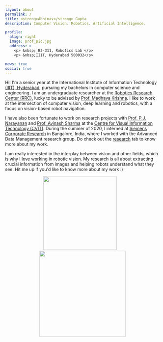 ```yaml
---
layout: about
permalink: /
title: <strong>Abhinav</strong> Gupta
description: Computer Vision. Robotics. Artificial Intelligence.  

profile:
  align: right
  image: prof_pic.jpg
  address: >
    <p> &nbsp; B3-311, Robotics Lab </p>
    <p> &nbsp;IIIT, Hyderabad 500032</p>

news: true
social: true
---
```


Hi! I'm a senior year at the International Institute of Information Technology [(IIIT), Hyderabad](https://www.iiit.ac.in/), pursuing my bachelors in computer science and engineering. I am an undergraduate researcher at the [Robotics Research Center (RRC)](https://robotics.iiit.ac.in/), lucky to be advised by [Prof. Madhava Krishna](https://scholar.google.com/citations?user=QDuPGHwAAAAJ&hl=en). I like to work at the intersection of computer vision, deep learning and robotics, with a focus on vision-based robot navigation.  

I have also been fortunate to work on research projects with [Prof. P.J. Narayanan](https://scholar.google.com/citations?user=3HKjt_IAAAAJ&hl=en) and [Prof. Avinash Sharma](https://scholar.google.com/citations?user=4ladtC0AAAAJ&hl=en) at the [Centre for Visual Information Technology (CVIT)](https://cvit.iiit.ac.in/). During the summer of 2020, I interned at [Siemens Corporate Research](https://new.siemens.com/in/en.html) in Bangalore, India, where I worked with the Advanced Data Management research group. Do check out the [research](https://bonjovi1.github.io/research/) tab to know more about my work. 

I am really interested in the interplay between vision and other fields, which is why I love working in robotic vision. My research is all about extracting crucial information from images and helping robots understand what they see. Hit me up if you'd like to know more about my work :)
<br>

<div>
	<center>
    <left> <img width="240" src="{{ site.baseurl }}/assets/img/RRC.png"> </left> &nbsp; &nbsp;  
    <right> <img width="280" src="{{ site.baseurl }}/assets/img/IIIT.png"> </right>
	</center>
</div>